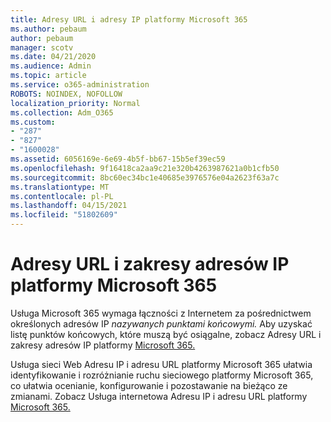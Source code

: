 ```yaml
---
title: Adresy URL i adresy IP platformy Microsoft 365
ms.author: pebaum
author: pebaum
manager: scotv
ms.date: 04/21/2020
ms.audience: Admin
ms.topic: article
ms.service: o365-administration
ROBOTS: NOINDEX, NOFOLLOW
localization_priority: Normal
ms.collection: Adm_O365
ms.custom:
- "287"
- "827"
- "1600028"
ms.assetid: 6056169e-6e69-4b5f-bb67-15b5ef39ec59
ms.openlocfilehash: 9f16418ca2aa9c21e320b4263987621a0b1cfb50
ms.sourcegitcommit: 8bc60ec34bc1e40685e3976576e04a2623f63a7c
ms.translationtype: MT
ms.contentlocale: pl-PL
ms.lasthandoff: 04/15/2021
ms.locfileid: "51802609"
---
```

# <a name="microsoft-365-urls-and-ip-address-ranges"></a>Adresy URL i zakresy adresów IP platformy Microsoft 365

Usługa Microsoft 365 wymaga łączności z Internetem za pośrednictwem określonych adresów IP *nazywanych punktami końcowymi.*
Aby uzyskać listę punktów końcowych, które muszą być osiągalne, zobacz Adresy URL i zakresy adresów IP platformy [Microsoft 365.](https://docs.microsoft.com/office365/enterprise/urls-and-ip-address-ranges) 

Usługa sieci Web Adresu IP i adresu URL platformy Microsoft 365 ułatwia identyfikowanie i rozróżnianie ruchu sieciowego platformy Microsoft 365, co ułatwia ocenianie, konfigurowanie i pozostawanie na bieżąco ze zmianami. Zobacz Usługa internetowa Adresu IP i adresu URL platformy [Microsoft 365.](https://docs.microsoft.com/office365/enterprise/office-365-ip-web-service)